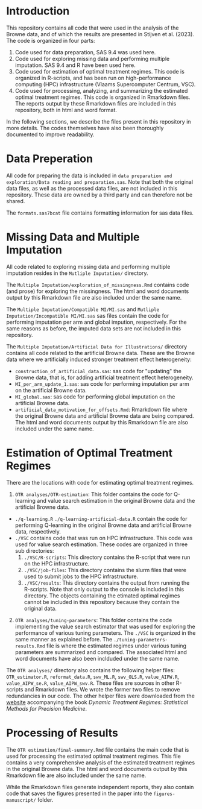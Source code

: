 # Introduction

This repository contains all code that were used in the analysis of the Browne
data, and of which the results are presented in Stijven et al. (2023). The code 
is organized in four parts:

1. Code used for data preparation, SAS 9.4 was used here. 
2. Code used for exploring missing data and performing multiple imputation. SAS 
9.4 and R have been used here.
3. Code used for estimation of optimal treatment regimes. This code is organized
in R-scripts, and has been run on high-performance computing (HPC) infrastructure
(Vlaams Supercomputer Centrum, VSC).
4. Code used for processing, analyzing, and summarizing the estimated optimal
treatment regimes. This code is organized in Rmarkdown files. The reports output
by these Rmarkdown files are included in this repository, both in html and word
format.

In the following sections, we describe the files present in this repository in
more details. The codes themselves have also been thoroughly documented to
improve readability.

# Data Preperation

All code for preparing the data is included in `data preparation and
exploration/Data reading and preparation.sas`. Note that both the original data
files, as well as the processed data files, are not included in this repository.
These data are owned by a third party and can therefore not be shared.

The `formats.sas7bcat` file contains formatting information for sas data files. 

# Missing Data and Multiple Imputation

All code related to exploring missing data and performing multiple imputation resides
in the `Mutliple Imputation/` directory. 

The `Multiple Imputation/exploration_of_missingness.Rmd` contains code (and
prose) for exploring the missingness. The html and word documents output by this
Rmarkdown file are also included under the same name.

The `Multiple Imputation/Compatible MI/MI.sas` and `Mutliple
Imputation/Incompatible MI/MI.sas` sas files contain the code for performing
imputation per arm and global impution, respectively. For the same reasons as before,
the imputed data sets are not included in this repository.

The `Multiple Imputation/Artificial Data for Illustrations/` directory contains 
all code related to the artificial Browne data. These are the Browne data where
we artificially induced stronger treatment effect heterogeneity:

* `construction_of_artificial_data.sas`: sas code for "updating" the Browne data,
that is, for adding artificial treatment effect heterogeneity.
* `MI_per_arm_update_1.sas`: sas code for performing imputation per arm on the artificial
Browne data.
* `MI_global.sas`: sas code for performing global imputation on the artificial 
Browne data.
* `artificial_data_motivation_for_offsets.Rmd`: Rmarkdown file where the original
Browne data and artificial Browne data are being compared. The html and word documents
output by this Rmarkdown file are also included under the same name.

# Estimation of Optimal Treatment Regimes

There are the locations with code for estimating optimal treatment regimes. 

1. `OTR analyses/OTR-estimation`: This folder contains the code for Q-learning 
and value search estimation in the original Browne data and the artificial Browne 
data. 
  * `./q-learning.R` `./q-learning-artificial-data.R` contain the code for 
  performing Q-learning in the original Browne data and artificial Browne data,
  respectively.
  * `./VSC` contains code that was run on HPC infrastructure. This code was used 
  for value search estimation. These codes are
  organized in three sub directories:
    1. `./VSC/R-scripts`: This directory contains the R-script that were run on 
    the HPC infrastructure.
    2. `./VSC/job-files`: This directory contains the slurm files that were used 
    to submit jobs to the HPC infrastructure. 
    3. `./VSC/results`: This directory contains the output from running the R-scripts.
    Note that only output to the console is included in this directory. The objects
    containing the etimated optimal regimes cannot be included in this repository 
    because they contain the original data.
2. `OTR analyses/tuning-parameters`: This folder contains the code implementing 
the value search estimator that was used for exploring the performance of various
tuning parameters. The `./VSC` is organized in the same manner as explained before.
The `./tuning-parameters-results.Rmd` file is where the estimated regimes under
various tuning parameters are summarized and compared. The associated html and word
documents have also been inclduded under the same name.

The `OTR analyses/` directory also contains the following helper files:
`OTR_estimator.R`, `reformat_data.R`, `swv_ML.R`, `swv_OLS.R`, `value_AIPW.R`,
`value_AIPW_se.R`, `value_AIPW_swv.R`. These files are sources in other R-scripts
and Rmarkdown files. We wrote the former two files to remove redundancies in our code.
The other helper files were downloaded from the [website](https://laber-labs.com/dtr-book/booktoc.html) accompanying the book
*Dynamic Treatment Regimes: Statistical Methods for Precision Medicine*.
  
  
# Processing of Results

The `OTR estimation/final-summary.Rmd` file contains the main code that is used
for processing the estimated optimal treatment regimes. This file contains a
very comprehensive analysis of the estimated treatment regimes in the original
Browne data. The html and word documents output by this Rmarkdown file are also
included under the same name.

While the Rmarkdown files generate independent reports, they also contain code
that saves the figures presented in the paper into the `figures-manuscript/`
folder.

